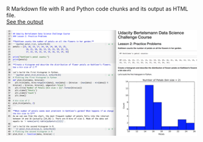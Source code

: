 R Markdown file with R and Python code chunks and its output as HTML file.  
[See the output](https://tianaq.github.io/udacity-bertelsmann-ds-challenge/r_and_python_in_rstudio.html)

<img src="https://github.com/TianaQ/udacity-bertelsmann-ds-challenge/blob/master/r_and_python_in_rstudio.png" alt="R & Python in RStudio" width="500"/>
